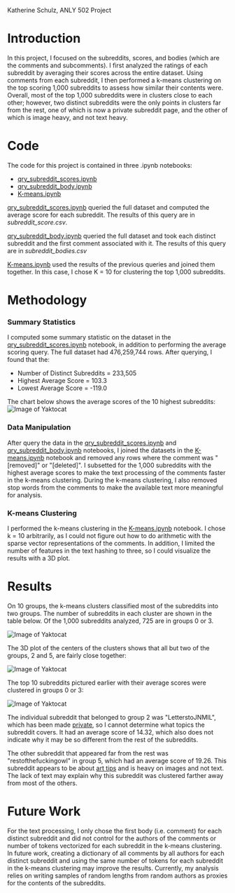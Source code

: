 Katherine Schulz, ANLY 502 Project

# Introduction
In this project, I focused on the subreddits, scores, and bodies (which are the comments and subcomments). I first analyzed the ratings of each subreddit by averaging their scores across the entire dataset. Using comments from each subreddit, I then performed a k-means clustering on the top scoring 1,000 subreddits to assess how similar their contents were. Overall, most of the top 1,000 subreddits were in clusters close to each other; however, two distinct subreddits were the only points in clusters far from the rest, one of which is now a private subreddit page, and the other of which is image heavy, and not text heavy. 


# Code
The code for this project is contained in three .ipynb notebooks:
* [qry_subreddit_scores.ipynb](https://github.com/gu-anly502/spring2019-miniproject-kateschulz/blob/master/qry_subreddit_scores.ipynb)
* [qry_subreddit_body.ipynb](https://github.com/gu-anly502/spring2019-miniproject-kateschulz/blob/master/qry_subreddit_body.ipynb)
* [K-means.ipynb](https://github.com/gu-anly502/spring2019-miniproject-kateschulz/blob/master/K-means.ipynb)

[qry_subreddit_scores.ipynb](https://github.com/gu-anly502/spring2019-miniproject-kateschulz/blob/master/qry_subreddit_scores.ipynb) queried the full dataset and computed the average score for each subreddit. The results of this query are in *subreddit_score.csv*.

[qry_subreddit_body.ipynb](https://github.com/gu-anly502/spring2019-miniproject-kateschulz/blob/master/qry_subreddit_body.ipynb) queried the full dataset and took each distinct subreddit and the first comment associated with it. The results of this query are in *subreddit_bodies.csv*

[K-means.ipynb](https://github.com/gu-anly502/spring2019-miniproject-kateschulz/blob/master/K-means.ipynb) used the results of the previous queries and joined them together. In this case, I chose K = 10 for clustering the top 1,000 subreddits. 

# Methodology

### Summary Statistics
I computed some summary statistic on the dataset in the [qry_subreddit_scores.ipynb](https://github.com/gu-anly502/spring2019-miniproject-kateschulz/blob/master/qry_subreddit_scores.ipynb) notebook, in addition to performing the average scoring query. The full dataset had 476,259,744 rows. After querying, I found that the:

* Number of Distinct Subreddits = 233,505
* Highest Average Score = 103.3
* Lowest Average Score = -119.0

The chart below shows the average scores of the 10 highest subreddits:
![Image of Yaktocat](https://github.com/gu-anly502/spring2019-miniproject-kateschulz/blob/master/Top%2010%20Scores.png)


### Data Manipulation
After query the data in the [qry_subreddit_scores.ipynb](https://github.com/gu-anly502/spring2019-miniproject-kateschulz/blob/master/qry_subreddit_scores.ipynb) and [qry_subreddit_body.ipynb](https://github.com/gu-anly502/spring2019-miniproject-kateschulz/blob/master/qry_subreddit_body.ipynb) notebooks, I joined the datasets in the [K-means.ipynb](https://github.com/gu-anly502/spring2019-miniproject-kateschulz/blob/master/K-means.ipynb) notebook and removed any rows where the comment was "[removed]" or "[deleted]". I subsetted for the 1,000 subreddits with the highest average scores to make the text processing of the comments faster in the k-means clustering. During the k-means clustering, I also removed stop words from the comments to make the available text more meaningful for analysis. 

### K-means Clustering
I performed the k-means clustering in the [K-means.ipynb](https://github.com/gu-anly502/spring2019-miniproject-kateschulz/blob/master/K-means.ipynb) notebook. I chose k = 10 arbitrarily, as I could not figure out how to do arithmetic with the sparse vector representations of the comments. In addition, I limited the number of features in the text hashing to three, so I could visualize the results with a 3D plot. 

# Results
On 10 groups, the k-means clusters classified most of the subreddits into two groups. The number of subreddits in each cluster are shown in the table below. Of the 1,000 subreddits analyzed, 725 are in groups 0 or 3.

 ![Image of Yaktocat](https://github.com/gu-anly502/spring2019-miniproject-kateschulz/blob/master/results.png)
 
 The 3D plot of the centers of the clusters shows that all but two of the groups, 2 and 5, are fairly close together:
 
  ![Image of Yaktocat](https://github.com/gu-anly502/spring2019-miniproject-kateschulz/blob/master/3D%20plot.png)

The top 10 subreddits pictured earlier with their average scores were clustered in groups 0 or 3: 

 ![Image of Yaktocat](https://github.com/gu-anly502/spring2019-miniproject-kateschulz/blob/master/top%2010%20groups.png)

The individual subreddit that belonged to group 2 was "LetterstoJNMIL", which has been made [private](https://www.reddit.com/r/LetterstoJNMIL/comments/b8twn9/dear_mods/), so I cannot determine what topics the subreddit covers. It had an average score of 14.32, which also does not indicate why it may be so different from the rest of the subreddits.

The other subreddit that appeared far from the rest was "restofthefuckingowl" in group 5, which had an average score of 19.26. This subreddit appears to be about [art tips](https://www.reddit.com/r/restofthefuckingowl/) and is heavy on images and not text. The lack of text may explain why this subreddit was clustered farther away from most of the others. 

# Future Work

For the text processing, I only chose the first body (i.e. comment) for each distinct subreddit and did not control for the authors of the comments or number of tokens vectorized for each subreddit in the k-means clustering. In  future work, creating a dictionary of all comments by all authors for each distinct subreddit and using the same number of tokens for each subreddit in the k-means clustering may improve the results. Currently, my analysis relies on writing samples of random lengths from random authors as proxies for the contents of the subreddits.  
